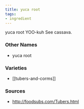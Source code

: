 ```yaml
---
title: yuca root
tags:
- ingredient
---
```

yuca root YOO-kuh See cassava.

### Other Names

* yuca root

### Varieties

* [[tubers-and-corms]]

### Sources
* http://foodsubs.com/Tubers.html
